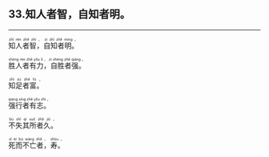 ## 33.知人者智，自知者明。
---


<ruby><rb> 知人者智，自知者明。 </rb> <rt>zhī  rén  zhě  zhì ， zì  zhī  zhě  míng 。</rt></ruby>

<ruby><rb> 胜人者有力，自胜者强。 </rb> <rt>shèng  rén  zhě  yǒu  lì ， zì  shèng  zhě  qiáng 。</rt></ruby>

<ruby><rb> 知足者富。 </rb> <rt>zhī  zú  zhě  fù 。</rt></ruby>

<ruby><rb> 强行者有志。 </rb> <rt>qiáng  xíng  zhě  yǒu  zhì 。</rt></ruby>

<ruby><rb> 不失其所者久。 </rb> <rt>bù  shī  qí  suǒ  zhě  jiǔ 。</rt></ruby>

<ruby><rb> 死而不亡者，寿。 </rb> <rt>sǐ  ér  bù  wáng  zhě ， shòu 。</rt></ruby>

